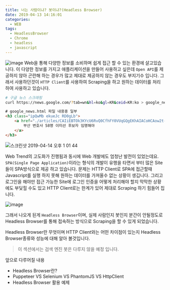 ```yaml
---
title: 너는 사람이냐? 봇이냐?(Headless Browser)
date: 2019-04-13 14:16:01
categories:
  - WEB
tags: 
  - HeadlessBrowser
  - Chrome
  - headless
  - javascript
---
```


![image](https://user-images.githubusercontent.com/6037055/56078088-da89bb00-5e1e-11e9-80f9-2f139d96e9a6.png)
Web을 통해 다양한 정보를 소비하며 쉽게 접근 할 수 있는 환경에 살고있습니다.
이 다양한 정보를 가지고 애플리케이션을 만들어 사용하고 싶은데 `Open API`를 제공하지 않아 곤란해 하는 경우가 많고 제대로 제공하지 않는 경우도 부지기수 입니다. 
그래서 사용하던것이 `HTTP Client`를 사용하여 Scraping을 하고 원하는 데이터를 처리하여 사용하고 있습니다.

```bash
# 구글 뉴스 스크래핑
curl https://news.google.com/?tab=wn&hl=ko&gl=KR&ceid=KR:ko > google_news.html
```
```html
# google_news.html 파일 내용중 일부
<h3 class="ipQwMb ekueJc RD0gLb">
    <a href="./articles/CAIiEBTOk3KYcU6RvQ0CfhFY0VUqGQgEKhAIACoHCAow2t-aCDDArqABMNST5AU?hl=ko&amp;gl=KR&amp;ceid=KR%3Ako" class="DY5T1d" >
        부산 변호사 58명 이미선 후보자 임명해야
    </a>
</h3>
```
![스크린샷 2019-04-14 오후 1 01 44](https://user-images.githubusercontent.com/6037055/56088150-d78dd980-5eb5-11e9-9570-2ac8b5a3987e.png)

Web Trend의 고도화가 진행됨과 동시에 Web 개발에도 엄청난 발전이 있었는데요. `SPA(Single Page Application)`이라는 형식의 개발이 유행을 타면서 부터 많은 Site들이 SPA방식으로 제공 하고 있습니다. 
문제는 HTTP Client로 SPA에 접근할때 Javascript를 실행 하지 못해 원하는 데이터를 가져올수 없는 상황이 생깁니다. 
그리고 로그인을 해야만 접근 가능한 Site에 로그인 인증을 어떻게 처리해야 할지 막막한 상황에도 부딫힐 수도 있고 HTTP Client로는 한계가 있어 제대로 Scraping 하기 힘들어 집니다. 

![image](https://user-images.githubusercontent.com/6037055/56078497-c09ea700-5e23-11e9-97e7-b37f6ae199e7.png)

그래서 나오게 된게 `Headless Browser`이며, 실제 사람인지 봇인지 분간이 안될정도로 Headless Browser를 통해 접속하는 방식으로 Scraping을 할 수 있게 되었습니다.

Headless Browser란 무엇이며 HTTP Client와는 어떤 차이점이 있는지 Headless Browser종류와 성능에 대해 알아 볼것입니다.  

> 이 섹션에서는 검색 엔진 봇은 다루지 않을 예정 입니다.

앞으로 다루어질 내용
* Headless Browser란?
* Puppeteer VS Selenium VS PhantomJS VS HttpClient
* Headless Browser 활용 예제